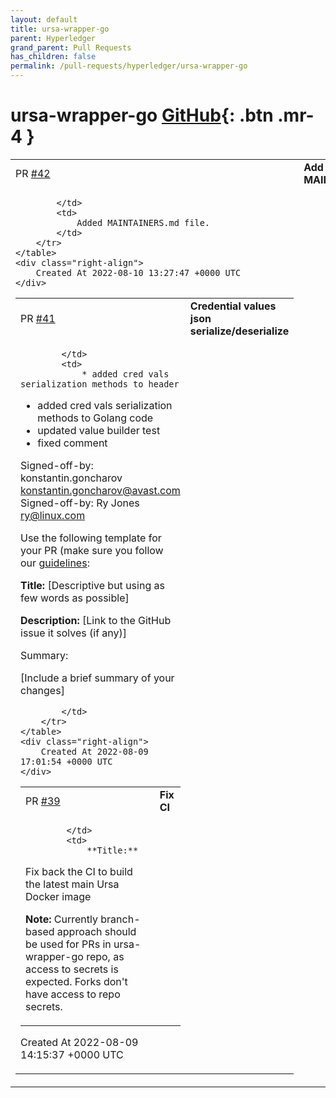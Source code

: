 ```yaml
---
layout: default
title: ursa-wrapper-go
parent: Hyperledger
grand_parent: Pull Requests
has_children: false
permalink: /pull-requests/hyperledger/ursa-wrapper-go
---
```


# ursa-wrapper-go <span class="fs-3 right-align">[GitHub](https://github.com/hyperledger/ursa-wrapper-go){: .btn .mr-4 }</span>


<div>
    <table>
        <tr>
            <td>
                PR <a href="https://github.com/hyperledger/ursa-wrapper-go/pull/42" class=".btn">#42</a>
            </td>
            <td>
                <b>
                    Add MAINTAINERS.md
                </b>
            </td>
        </tr>
        <tr>
            <td>
                
            </td>
            <td>
                Added MAINTAINERS.md file.
            </td>
        </tr>
    </table>
    <div class="right-align">
        Created At 2022-08-10 13:27:47 +0000 UTC
    </div>
</div>

<div>
    <table>
        <tr>
            <td>
                PR <a href="https://github.com/hyperledger/ursa-wrapper-go/pull/41" class=".btn">#41</a>
            </td>
            <td>
                <b>
                    Credential values json serialize/deserialize
                </b>
            </td>
        </tr>
        <tr>
            <td>
                
            </td>
            <td>
                * added cred vals serialization methods to header
* added cred vals serialization methods to Golang code
* updated value builder test
* fixed comment

Signed-off-by: konstantin.goncharov <konstantin.goncharov@avast.com>
Signed-off-by: Ry Jones <ry@linux.com>

Use the following template for your PR (make sure you follow our
[guidelines](CONTRIBUTING.md#pull-request):

**Title:**
[Descriptive but using as few words as possible]

**Description:**
[Link to the GitHub issue it solves (if any)]

Summary:

[Include a brief summary of your changes]

            </td>
        </tr>
    </table>
    <div class="right-align">
        Created At 2022-08-09 17:01:54 +0000 UTC
    </div>
</div>

<div>
    <table>
        <tr>
            <td>
                PR <a href="https://github.com/hyperledger/ursa-wrapper-go/pull/39" class=".btn">#39</a>
            </td>
            <td>
                <b>
                    Fix CI
                </b>
            </td>
        </tr>
        <tr>
            <td>
                
            </td>
            <td>
                **Title:**
Fix back the CI to build the latest main Ursa Docker image

**Note:**
Currently branch-based approach should be used for PRs in ursa-wrapper-go repo, as access to secrets is expected. Forks don't have access to repo secrets. 
            </td>
        </tr>
    </table>
    <div class="right-align">
        Created At 2022-08-09 14:15:37 +0000 UTC
    </div>
</div>

